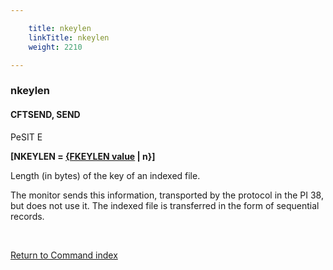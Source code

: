 ```yaml
---

    title: nkeylen
    linkTitle: nkeylen
    weight: 2210

---
```

<span id="nkeylen"></span>

### nkeylen

#### CFTSEND, SEND

PeSIT E

**\[NKEYLEN = <u>{FKEYLEN value</u> | n}\]**

Length (in bytes) of the key of an indexed file.

The monitor sends this information, transported by the protocol in the
PI 38, but does not use it. The indexed file is transferred in the form
of sequential records.

 

[Return to Command index](../../)

